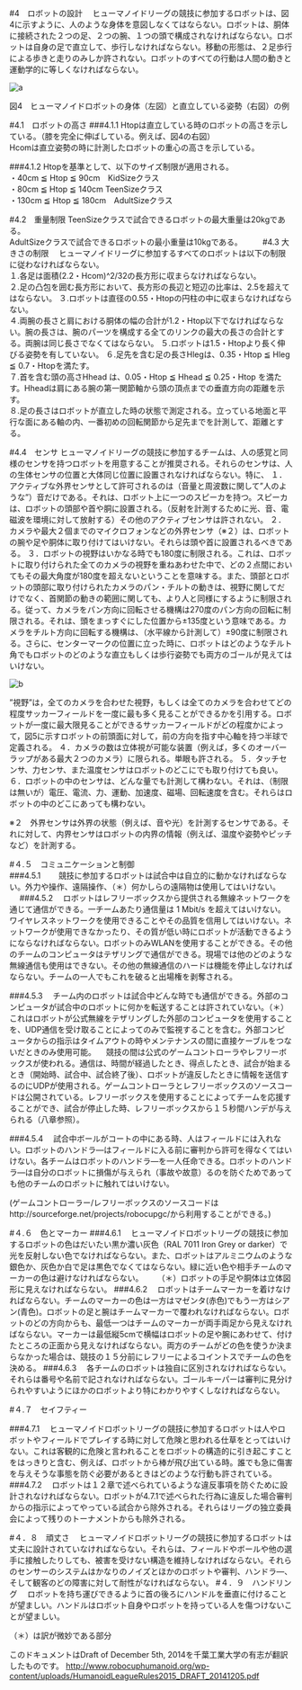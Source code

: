 #4　ロボットの設計
　ヒューマノイドリーグの競技に参加するロボットは、図4に示すように、人のような身体を意図しなくてはならない。ロボットは、胴体に接続された２つの足、２つの腕、１つの頭で構成されなければならない。ロボットは自身の足で直立して、歩行しなければならない。移動の形態は、２足歩行による歩きと走りのみしか許されない。ロボットのすべての行動は人間の動きと運動学的に等しくなければならない。  

![a](https://cloud.githubusercontent.com/assets/7608312/4429322/022710de-45e4-11e4-9658-fb20a4e94593.png)

図4　ヒューマノイドロボットの身体（左図）と直立している姿勢（右図）の例

#4.1　ロボットの高さ
###4.1.1
Htopは直立している時のロボットの高さを示している。（膝を完全に伸ばしている。例えば、図4の右図）  
Hcomは直立姿勢の時に計測したロボットの重心の高さを示している。  

###4.1.2
Htopを基準として、以下のサイズ制限が適用される。  
・40cm ≦ Htop ≦ 90cm　KidSizeクラス  
・80cm ≦ Htop ≦ 140cm  TeenSizeクラス  
・130cm ≦ Htop ≦ 180cm　AdultSizeクラス  

#4.2　重量制限
TeenSizeクラスで試合できるロボットの最大重量は20kgである。  
AdultSizeクラスで試合できるロボットの最小重量は10kgである。
　　
#4.3 大きさの制限
　ヒューマノイドリーグに参加するすべてのロボットは以下の制限に従わなければならない。  
１.各足は面積(2.2・Hcom)^2/32の長方形に収まらなければならない。  
２.足の凸包を囲む長方形において、長方形の長辺と短辺の比率は、2.5を超えてはならない。
３.ロボットは直径の0.55・Htopの円柱の中に収まらなければならない。  
４.両腕の長さと肩における胴体の幅の合計が1.2・Htop以下でなければならない。腕の長さは、腕のパーツを構成する全てのリンクの最大の長さの合計とする。両腕は同じ長さでなくてはならない。
５.ロボットは1.5・Htopより長く伸びる姿勢を有していない。
６.足先を含む足の長さHlegは、0.35・Htop ≦ Hleg ≦ 0.7・Htopを満たす。  
７.首を含む頭の高さHhead は、0.05・Htop ≦ Hhead ≦ 0.25・Htop を満たす。Hheadは肩にある腕の第一関節軸から頭の頂点までの垂直方向の距離を示す。  
８.足の長さはロボットが直立した時の状態で測定される。立っている地面と平行な面にある軸の内、一番初めの回転関節から足先までを計測して、距離とする。

#4.4　センサ
ヒューマノイドリーグの競技に参加するチームは、人の感覚と同様のセンサを持つロボットを用意することが推奨される。それらのセンサは、人の生体センサの位置と大体同じ位置に設置されなければならない。特に、
１．アクティブな外界センサとして許可されるのは（音量と周波数に関して”人のような”）音だけである。それは、ロボット上に一つのスピーカを持つ。スピーカは、ロボットの頭部や首や胴に設置される。（反射を計測するために光、音、電磁波を環境に対して放射する）その他のアクティブセンサは許されない。
２．カメラや最大２個までのマイクロフォンなどの外界センサ（※２）は、ロボットの腕や足や胴体に取り付けてはいけない。それらは頭や首に設置されるべきである。
３．ロボットの視野はいかなる時でも180度に制限される。これは、ロボットに取り付けられた全てのカメラの視野を重ねあわせた中で、どの２点間においてもその最大角度が180度を超えないということを意味する。また、頭部とロボットの頭部に取り付けられたカメラのパン・チルトの動きは、視野に関してだけでなく、首関節の動きの範囲に関しても、より人と同様にするように制限される。従って、カメラをパン方向に回転させる機構は270度のパン方向の回転に制限される。それは、頭をまっすぐにした位置から±135度という意味である。カメラをチルト方向に回転する機構は、（水平線から計測して）±90度に制限される。さらに、センターマークの位置に立った時に、ロボットはどのようなチルト角でもロボットのどのような直立もしくは歩行姿勢でも両方のゴールが見えてはいけない。

![b](https://cloud.githubusercontent.com/assets/7608312/4429341/b36ae7d0-45e4-11e4-9175-d47667c263de.png)

”視野”は，全てのカメラを合わせた視野，もしくは全てのカメラを合わせてどの程度サッカーフィールドを一度に最も多く見ることができるかを引用する。ロボットが一度に最大限見ることができるサッカーフィールドがどの程度かによって，図5に示すロボットの前頭面に対して，前の方向を指す中心軸を持つ半球で定義される。
４．カメラの数は立体視が可能な装置（例えば，多くのオーバーラップがある最大２つのカメラ）に限られる。単眼も許される。
５．タッチセンサ、力センサ、また温度センサはロボットのどこにでも取り付けても良い。
６．ロボットの中のセンサは、どんな量でも計測して構わない。それは、（制限は無いが）電圧、電流、力、運動、加速度、磁場、回転速度を含む。それらはロボットの中のどこにあっても構わない。

※２　外界センサは外界の状態（例えば、音や光）を計測するセンサである。それに対して、内界センサはロボットの内界の情報（例えば、温度や姿勢やピッチなど）を計測する。

#４.５　コミュニケーションと制御  
###4.5.1　
　競技に参加するロボットは試合中は自立的に動かなければならない。外力や操作、遠隔操作、（＊）何かしらの遠隔物は使用してはいけない。
　
###4.5.2
　ロボットはレフリーボックスから提供される無線ネットワークを通じて通信ができる。一チームあたり通信量は 1 Mbit/s を超えてはいけない。ワイヤレスネットワークを使用できることやその品質を信用してはいけない。ネットワークが使用できなかったり、その質が低い時にロボットが活動できるようにならなければならない。ロボットのみWLANを使用することができる。その他のチームのコンピュータはテザリングで通信ができる。現場では他のどのような無線通信も使用はできない。その他の無線通信のハードは機能を停止しなければならない。チームの一人でもこれを破ると出場権を剥奪される。

###4.5.3
　チーム内のロボットは試合中どんな時でも通信ができる。外部のコンピュータが試合中のロボットに何かを転送することは許されていない。（＊）これはロボットが公式無線をテザリングした外部のコンピュータを使用することを、UDP通信を受け取ることによってのみで監視することを含む。外部コンピュータからの指示はタイムアウトの時やメンテナンスの間に直接ケーブルをつないだときのみ使用可能。
　競技の間は公式のゲームコントローラやレフリーボックスが使われる。通信は、時間が経過したとき、得点したとき、試合が始まるとき（開始時、試合中、試合終了後）、ロボットが違反したときに情報を送信するのにUDPが使用される。ゲームコントローラとレフリーボックスのソースコードは公開されている。レフリーボックスを使用することによってチームを応援することができ、試合が停止した時、レフリーボックスから１５秒間ハンデが与えられる（八章参照）。

###4.5.4
　試合中ボールがコートの中にある時、人はフィールドには入れない。ロボットのハンドラ―はフィールドに入る前に審判から許可を得なくてはいけない。各チームはロボットのハンドラ―を一人任命できる。ロボットのハンドラ―は自分のロボットに損傷が与えられ（事故や故意）るのを防ぐためであっても他のチームのロボットに触れてはいけない。

(ゲームコントローラー/レフリーボックスのソースコードはhttp://sourceforge.net/projects/robocupgc/から利用することができる。)

#４.６　色とマーカー
###4.6.1
　ヒューマノイドロボットリーグの競技に参加するロボットの色はだいたい黒か濃い灰色（RAL 7011 Iron Grey or darker）で光を反射しない色でなければならない。また、ロボットはアルミニウムのような銀色か、灰色か白で足は黒色でなくてはならない。緑に近い色や相手チームのマーカーの色は避けなければならない。
　　（＊）ロボットの手足や胴体は立体図形に見えなければならない。
###4.6.2
　ロボットはチームマーカーを着けなければならない。チームのマーカーの色は一方はマゼンタ(赤色)でもう一方はシアン(青色)。ロボットの足と腕はチームマーカーで覆われなければならない。ロボットのどの方向からも、最低一つはチームのマーカーが両手両足から見えなければならない。マーカーは最低縦5cmで横幅はロボットの足や腕にあわせて、付けたところの正面から見えなければならない。両方のチームがどの色を使うか決まらなかった場合は、競技の１５分前にレフリーによるコイントスでチームの色を決める。
###4.6.3
　各チームのロボットは独自に区別されなければならない。それらは番号や名前で記されなければならない。ゴールキーパーは審判に見分けられやすいようにほかのロボットより特にわかりやすくしなければならない。

#４.７　セイフティー

###4.7.1
　ヒューマノイドロボットリーグの競技に参加するロボットは人やロボットやフィールドでプレイする時に対して危険と思われる仕草をとってはいけない。これは客観的に危険と言われることをロボットの構造的に引き起こすことをはっきりと含む、例えば、ロボットから棒が飛び出ている時。誰でも急に傷害を与えそうな事態を防ぐ必要があるときはどのような行動も許されている。
###4.7.2
　ロボットは１２章で述べられているような違反事項を防ぐために設計されなければならない。ロボットが4.7.1で述べられた行為に違反した場合審判からの指示によってやっている試合から除外される。それらはリーグの独立委員会によって残りのトーナメントからも除外される。




#４．８　頑丈さ
　ヒューマノイドロボットリーグの競技に参加するロボットは丈夫に設計されていなければならない。それらは、フィールドやボールや他の選手に接触したりしても、被害を受けない構造を維持しなければならない。それらのセンサーのシステムはかなりのノイズとほかのロボットや審判、ハンドラ―、そして観客のどの障害に対して耐性がなければならない。
#４．９　ハンドリング
　ロボットを持ち運びできるように首の後ろにハンドルを垂直に付けることが望ましい。ハンドルはロボット自身やロボットを持っている人を傷つけないことが望ましい。




（＊）は訳が微妙である部分

このドキュメントはDraft of December 5th, 2014を千葉工業大学の有志が翻訳したものです。
http://www.robocuphumanoid.org/wp-content/uploads/HumanoidLeagueRules2015_DRAFT_20141205.pdf
